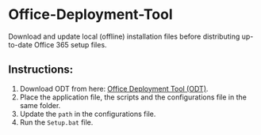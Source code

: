 # Office-Deployment-Tool
Download and update local (offline) installation files before distributing up-to-date Office 365 setup files.

## Instructions:
1. Download ODT from here: [Office Deployment Tool (ODT)](https://www.microsoft.com/en-us/download/details.aspx?id=49117).
2. Place the application file, the scripts and the configurations file in the same folder.
3. Update the `path` in the configurations file.
4. Run the `Setup.bat` file.
